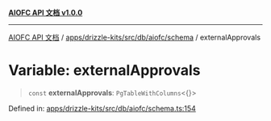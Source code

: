 [**AIOFC API 文档 v1.0.0**](../../../../../../../README.md)

***

[AIOFC API 文档](../../../../../../../modules.md) / [apps/drizzle-kits/src/db/aiofc/schema](../README.md) / externalApprovals

# Variable: externalApprovals

> `const` **externalApprovals**: `PgTableWithColumns`\<\{\}\>

Defined in: [apps/drizzle-kits/src/db/aiofc/schema.ts:154](https://github.com/aiofc-nx/aiofc-server-20250113/blob/c42968e9d610c830827b0ce80268360670d99c8b/apps/drizzle-kits/src/db/aiofc/schema.ts#L154)
